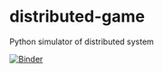 # distributed-game
Python simulator of distributed system

[![Binder](https://mybinder.org/badge_logo.svg)](https://mybinder.org/v2/gh/xneg/distributed-game/main?labpath=%2Fsrc%2Fsandbox_notebook.ipynb)
